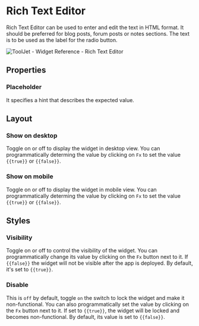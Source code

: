 # Rich Text Editor

Rich Text Editor can be used to enter and edit the text in HTML format.
It should be preferred for blog posts, forum posts or notes sections. The text is to be used as the label for the radio button.

<div style={{textAlign: 'center'}}>

![ToolJet - Widget Reference - Rich Text Editor](/img/widgets/richtexteditor/richtexteditor.png)

</div>

## Properties

### Placeholder

It specifies a hint that describes the expected value.

## Layout

### Show on desktop

Toggle on or off to display the widget in desktop view. You can programmatically determing the value by clicking on `Fx` to set the value `{{true}}` or `{{false}}`.
### Show on mobile

Toggle on or off to display the widget in mobile view. You can programmatically determing the value by clicking on `Fx` to set the value `{{true}}` or `{{false}}`.

## Styles

### Visibility

Toggle on or off to control the visibility of the widget. You can programmatically change its value by clicking on the `Fx` button next to it. If `{{false}}` the widget will not be visible after the app is deployed. By default, it's set to `{{true}}`.

### Disable

This is `off` by default, toggle `on` the switch to lock the widget and make it non-functional. You can also programmatically set the value by clicking on the `Fx` button next to it. If set to `{{true}}`, the widget will be locked and becomes non-functional. By default, its value is set to `{{false}}`.
